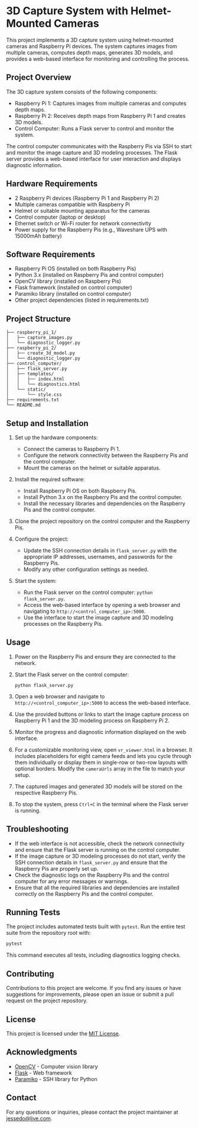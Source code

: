 # 3D Capture System with Helmet-Mounted Cameras

This project implements a 3D capture system using helmet-mounted cameras and Raspberry Pi devices. The system captures images from multiple cameras, computes depth maps, generates 3D models, and provides a web-based interface for monitoring and controlling the process.

## Project Overview

The 3D capture system consists of the following components:

- Raspberry Pi 1: Captures images from multiple cameras and computes depth maps.
- Raspberry Pi 2: Receives depth maps from Raspberry Pi 1 and creates 3D models.
- Control Computer: Runs a Flask server to control and monitor the system.

The control computer communicates with the Raspberry Pis via SSH to start and monitor the image capture and 3D modeling processes. The Flask server provides a web-based interface for user interaction and displays diagnostic information.

## Hardware Requirements

- 2 Raspberry Pi devices (Raspberry Pi 1 and Raspberry Pi 2)
- Multiple cameras compatible with Raspberry Pi
- Helmet or suitable mounting apparatus for the cameras
- Control computer (laptop or desktop)
- Ethernet switch or Wi-Fi router for network connectivity
- Power supply for the Raspberry Pis (e.g., Waveshare UPS with 15000mAh battery)

## Software Requirements

- Raspberry Pi OS (installed on both Raspberry Pis)
- Python 3.x (installed on Raspberry Pis and control computer)
- OpenCV library (installed on Raspberry Pis)
- Flask framework (installed on control computer)
- Paramiko library (installed on control computer)
- Other project dependencies (listed in requirements.txt)

## Project Structure

```
├── raspberry_pi_1/
│   ├── capture_images.py
│   └── diagnostic_logger.py
├── raspberry_pi_2/
│   ├── create_3d_model.py
│   └── diagnostic_logger.py
├── control_computer/
│   ├── flask_server.py
│   ├── templates/
│   │   ├── index.html
│   │   └── diagnostics.html
│   └── static/
│       └── style.css
├── requirements.txt
└── README.md
```

## Setup and Installation

1. Set up the hardware components:
   - Connect the cameras to Raspberry Pi 1.
   - Configure the network connectivity between the Raspberry Pis and the control computer.
   - Mount the cameras on the helmet or suitable apparatus.

2. Install the required software:
   - Install Raspberry Pi OS on both Raspberry Pis.
   - Install Python 3.x on the Raspberry Pis and the control computer.
   - Install the necessary libraries and dependencies on the Raspberry Pis and the control computer.

3. Clone the project repository on the control computer and the Raspberry Pis.

4. Configure the project:
   - Update the SSH connection details in `flask_server.py` with the appropriate IP addresses, usernames, and passwords for the Raspberry Pis.
   - Modify any other configuration settings as needed.

5. Start the system:
   - Run the Flask server on the control computer: `python flask_server.py`.
   - Access the web-based interface by opening a web browser and navigating to `http://<control_computer_ip>:5000`.
   - Use the interface to start the image capture and 3D modeling processes on the Raspberry Pis.

## Usage

1. Power on the Raspberry Pis and ensure they are connected to the network.

2. Start the Flask server on the control computer:
   ```
   python flask_server.py
   ```

3. Open a web browser and navigate to `http://<control_computer_ip>:5000` to access the web-based interface.

4. Use the provided buttons or links to start the image capture process on Raspberry Pi 1 and the 3D modeling process on Raspberry Pi 2.

5. Monitor the progress and diagnostic information displayed on the web interface.

6. For a customizable monitoring view, open `vr_viewer.html` in a browser. It includes placeholders for eight camera feeds and lets you cycle through them individually or display them in single-row or two-row layouts with optional borders. Modify the `cameraUrls` array in the file to match your setup.

7. The captured images and generated 3D models will be stored on the respective Raspberry Pis.

8. To stop the system, press `Ctrl+C` in the terminal where the Flask server is running.

## Troubleshooting

- If the web interface is not accessible, check the network connectivity and ensure that the Flask server is running on the control computer.
- If the image capture or 3D modeling processes do not start, verify the SSH connection details in `flask_server.py` and ensure that the Raspberry Pis are properly set up.
- Check the diagnostic logs on the Raspberry Pis and the control computer for any error messages or warnings.
- Ensure that all the required libraries and dependencies are installed correctly on the Raspberry Pis and the control computer.

## Running Tests

The project includes automated tests built with `pytest`. Run the entire test suite from the repository root with:

```bash
pytest
```

This command executes all tests, including diagnostics logging checks.

## Contributing

Contributions to this project are welcome. If you find any issues or have suggestions for improvements, please open an issue or submit a pull request on the project repository.

## License

This project is licensed under the [MIT License](LICENSE).

## Acknowledgments

- [OpenCV](https://opencv.org/) - Computer vision library
- [Flask](https://flask.palletsprojects.com/) - Web framework
- [Paramiko](https://www.paramiko.org/) - SSH library for Python

## Contact

For any questions or inquiries, please contact the project maintainer at [jessedo@live.com](mailto:jessedo@live.com).

